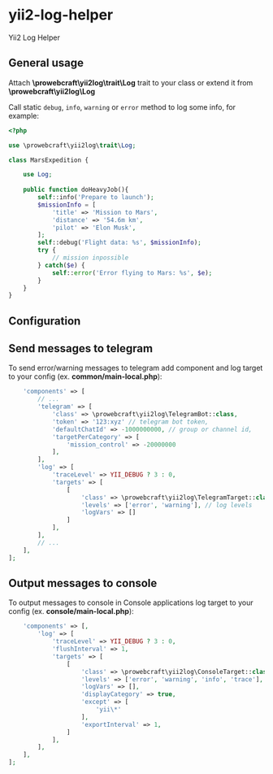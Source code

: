 # yii2-log-helper
Yii2 Log Helper

## General usage

Attach **\prowebcraft\yii2log\trait\Log** trait to your class or extend it from **\prowebcraft\yii2log\Log**

Call static `debug`, `info`, `warning` or `error` method to log some info, for example:

```php
<?php

use \prowebcraft\yii2log\trait\Log;

class MarsExpedition {

    use Log;
    
    public function doHeavyJob(){
        self::info('Prepare to launch');
        $missionInfo = [
            'title' => 'Mission to Mars',
            'distance' => '54.6m km',
            'pilot' => 'Elon Musk',
        ];
        self::debug('Flight data: %s', $missionInfo);
        try {
            // mission inpossible            
        } catch($e) {
            self::error('Error flying to Mars: %s', $e);
        }
    }
}
```

## Configuration

## Send messages to telegram
To send error/warning messages to telegram add component and log target to your config (ex. **common/main-local.php**):

```php
    'components' => [
        // ...
        'telegram' => [
            'class' => \prowebcraft\yii2log\TelegramBot::class,
            'token' => '123:xyz' // telegram bot token,
            'defaultChatId' => -1000000000, // group or channel id,
            'targetPerCategory' => [
                'mission_control' => -20000000
            ],
        ],
        'log' => [
            'traceLevel' => YII_DEBUG ? 3 : 0,
            'targets' => [
                [
                    'class' => \prowebcraft\yii2log\TelegramTarget::class,
                    'levels' => ['error', 'warning'], // log levels
                    'logVars' => []
                ]
            ],
        ],
        // ...
    ],
];
```

## Output messages to console
To output messages to console in Console applications log target to your config (ex. **console/main-local.php**):

```php
    'components' => [,
        'log' => [
            'traceLevel' => YII_DEBUG ? 3 : 0,
            'flushInterval' => 1,
            'targets' => [
                [
                    'class' => \prowebcraft\yii2log\ConsoleTarget::class,
                    'levels' => ['error', 'warning', 'info', 'trace'],
                    'logVars' => [],
                    'displayCategory' => true,
                    'except' => [
                        'yii\*'
                    ],
                    'exportInterval' => 1,
                ]
            ],
        ],
    ],
];
```

